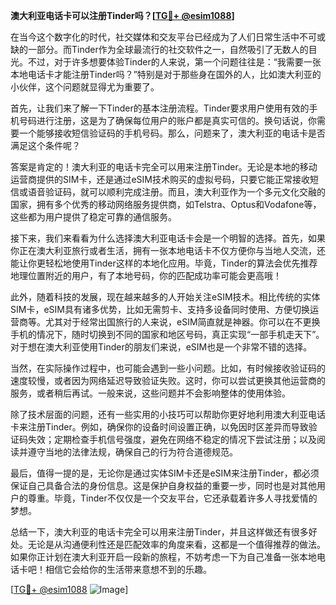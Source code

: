 **澳大利亚电话卡可以注册Tinder吗？[[TG💪+ @esim1088](https://t.me/s/esim1088)]**

在当今这个数字化的时代，社交媒体和交友平台已经成为了人们日常生活中不可或缺的一部分。而Tinder作为全球最流行的社交软件之一，自然吸引了无数人的目光。不过，对于许多想要体验Tinder的人来说，第一个问题往往是：“我需要一张本地电话卡才能注册Tinder吗？”特别是对于那些身在国外的人，比如澳大利亚的小伙伴，这个问题就显得尤为重要了。

首先，让我们来了解一下Tinder的基本注册流程。Tinder要求用户使用有效的手机号码进行注册，这是为了确保每位用户的账户都是真实可信的。换句话说，你需要一个能够接收短信验证码的手机号码。那么，问题来了，澳大利亚的电话卡是否满足这个条件呢？

答案是肯定的！澳大利亚的电话卡完全可以用来注册Tinder。无论是本地的移动运营商提供的SIM卡，还是通过eSIM技术购买的虚拟号码，只要它能正常接收短信或语音验证码，就可以顺利完成注册。而且，澳大利亚作为一个多元文化交融的国家，拥有多个优秀的移动网络服务提供商，如Telstra、Optus和Vodafone等，这些都为用户提供了稳定可靠的通信服务。

接下来，我们来看看为什么选择澳大利亚电话卡会是一个明智的选择。首先，如果你正在澳大利亚旅行或者生活，拥有一张本地电话卡不仅方便你与当地人交流，还能让你更轻松地使用Tinder这样的本地化应用。毕竟，Tinder的算法会优先推荐地理位置附近的用户，有了本地号码，你的匹配成功率可能会更高哦！

此外，随着科技的发展，现在越来越多的人开始关注eSIM技术。相比传统的实体SIM卡，eSIM具有诸多优势，比如无需剪卡、支持多设备同时使用、方便切换运营商等。尤其对于经常出国旅行的人来说，eSIM简直就是神器。你可以在不更换手机的情况下，随时切换到不同的国家和地区号码，真正实现“一部手机走天下”。对于想在澳大利亚使用Tinder的朋友们来说，eSIM也是一个非常不错的选择。

当然，在实际操作过程中，也可能会遇到一些小问题。比如，有时候接收验证码的速度较慢，或者因为网络延迟导致验证失败。这时，你可以尝试更换其他运营商的服务，或者稍后再试。一般来说，这些问题并不会影响整体的使用体验。

除了技术层面的问题，还有一些实用的小技巧可以帮助你更好地利用澳大利亚电话卡来注册Tinder。例如，确保你的设备时间设置正确，以免因时区差异而导致验证码失效；定期检查手机信号强度，避免在网络不稳定的情况下尝试注册；以及阅读并遵守当地的法律法规，确保自己的行为符合道德规范。

最后，值得一提的是，无论你是通过实体SIM卡还是eSIM来注册Tinder，都必须保证自己具备合法的身份信息。这是保护自身权益的重要一步，同时也是对其他用户的尊重。毕竟，Tinder不仅仅是一个交友平台，它还承载着许多人寻找爱情的梦想。

总结一下，澳大利亚的电话卡完全可以用来注册Tinder，并且这样做还有很多好处。无论是从沟通便利性还是匹配效率的角度来看，这都是一个值得推荐的做法。如果你正计划在澳大利亚开启一段新的旅程，不妨考虑一下为自己准备一张本地电话卡吧！相信它会给你的生活带来意想不到的乐趣。

[[TG💪+ @esim1088](https://t.me/s/esim1088) ![Image](https://i.postimg.cc/4NQfJmqS/Snipaste-2025-05-13-00-14-12.png)]